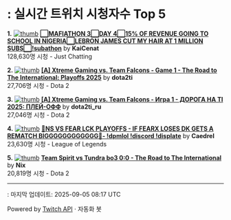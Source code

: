 # : 실시간 트위치 시청자수 Top 5

**1.** [![thumb](https://static-cdn.jtvnw.net/previews-ttv/live_user_kaicenat-320x180.jpg)](https://twitch.tv/KaiCenat)
**[⬜MAFIATHON 3⬜️DAY 4⬜15% OF REVENUE GOING TO SCHOOL IN NIGERIA⬜LEBRON JAMES CUT MY HAIR AT 1 MILLION SUBS⬜!subathon](https://twitch.tv/KaiCenat)** by **KaiCenat**<br>128,630명 시청  - Just Chatting

**2.** [![thumb](https://static-cdn.jtvnw.net/previews-ttv/live_user_dota2ti-320x180.jpg)](https://twitch.tv/dota2ti)
**[[A] Xtreme Gaming vs. Team Falcons - Game 1 - The Road to The International: Playoffs 2025](https://twitch.tv/dota2ti)** by **dota2ti**<br>27,706명 시청  - Dota 2

**3.** [![thumb](https://static-cdn.jtvnw.net/previews-ttv/live_user_dota2ti_ru-320x180.jpg)](https://twitch.tv/dota2ti_ru)
**[[A] Xtreme Gaming vs. Team Falcons - Игра 1 - ДОРОГА НА TI 2025: ПЛЕЙ-ОФФ](https://twitch.tv/dota2ti_ru)** by **dota2ti_ru**<br>27,046명 시청  - Dota 2

**4.** [![thumb](https://static-cdn.jtvnw.net/previews-ttv/live_user_caedrel-320x180.jpg)](https://twitch.tv/Caedrel)
**[🔴NS VS FEAR LCK PLAYOFFS - IF FEARX LOSES DK GETS A REMATCH BIGGGGGGGGGGGG🔴-  !dpmlol !discord !displate](https://twitch.tv/Caedrel)** by **Caedrel**<br>23,630명 시청  - League of Legends

**5.** [![thumb](https://static-cdn.jtvnw.net/previews-ttv/live_user_nix-320x180.jpg)](https://twitch.tv/Nix)
**[Team Spirit vs Tundra bo3 0:0 - The Road to The International](https://twitch.tv/Nix)** by **Nix**<br>20,819명 시청  - Dota 2


---
: 마지막 업데이트: 2025-09-05 08:17 UTC

Powered by [Twitch API](https://dev.twitch.tv/docs/api/reference) · 자동화 봇